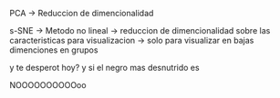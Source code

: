 PCA -> Reduccion de dimencionalidad

s-SNE -> Metodo no lineal -> reduccion de dimencionalidad sobre las caracteristicas para visualizacion -> solo para visualizar en bajas dimenciones en grupos

y te desperot hoy?
y si el negro mas desnutrido es

NOOOOOOOOOOoo





